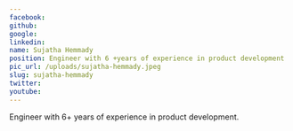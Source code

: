 ```yaml
---
facebook: 
github: 
google: 
linkedin: 
name: Sujatha Hemmady
position: Engineer with 6 +years of experience in product development
pic_url: /uploads/sujatha-hemmady.jpeg
slug: sujatha-hemmady
twitter: 
youtube: 
---
```

Engineer with 6+ years of experience in product development.

